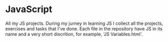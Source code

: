# JavaScript
All my JS projects.
During my jurney in learning JS I collect all the projects, exercises and tasks that I've done.
Each file in the repository have JS in its name and a very short discrition, for example, 'JS Variables.html'.
